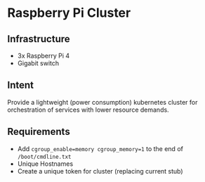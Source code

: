# Raspberry Pi Cluster 

## Infrastructure
- 3x Raspberry Pi 4
- Gigabit switch

## Intent
Provide a lightweight (power consumption) kubernetes cluster for orchestration of services with lower resource demands.

## Requirements
- Add `cgroup_enable=memory cgroup_memory=1` to the end of `/boot/cmdline.txt`
- Unique Hostnames
- Create a unique token for cluster (replacing current stub)